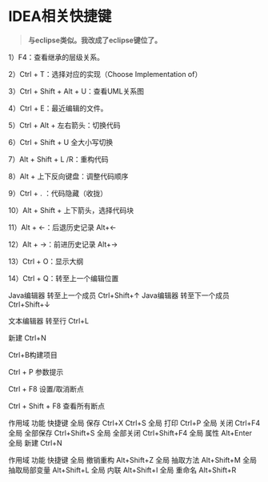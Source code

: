 # IDEA相关快捷键

> **与eclipse类似。我改成了eclipse键位了。**

1）F4：查看继承的层级关系。

2）Ctrl + T：选择对应的实现（Choose Implementation of）

3）Ctrl + Shift +  Alt + U：查看UML关系图

4）Ctrl + E：最近编辑的文件。

5）Ctrl + Alt + 左右箭头：切换代码

6）Ctrl + Shift + U 全大小写切换

7）Alt + Shift + L /R：重构代码

8）Alt + 上下反向键盘：调整代码顺序

9）Ctrl + . ：代码隐藏（收拢）

10）Alt  + Shift + 上下箭头，选择代码块

11）Alt + ←：后退历史记录 Alt+←

12）Alt + →：前进历史记录 Alt+→

13）Ctrl + O：显示大纲

14）Ctrl + Q：转至上一个编辑位置

Java编辑器 转至上一个成员 Ctrl+Shift+↑
Java编辑器 转至下一个成员 Ctrl+Shift+↓

文本编辑器 转至行 Ctrl+L

新建 Ctrl+N

Ctrl+B构建项目

Ctrl + P  参数提示

Ctrl + F8 设置/取消断点

Ctrl + Shift + F8 查看所有断点

作用域 功能 快捷键
全局 保存 Ctrl+X Ctrl+S
全局 打印 Ctrl+P
全局 关闭 Ctrl+F4
全局 全部保存 Ctrl+Shift+S
全局 全部关闭 Ctrl+Shift+F4
全局 属性 Alt+Enter
全局 新建 Ctrl+N



作用域 功能 快捷键
全局 撤销重构 Alt+Shift+Z
全局 抽取方法 Alt+Shift+M
全局 抽取局部变量 Alt+Shift+L
全局 内联 Alt+Shift+I
全局 重命名 Alt+Shift+R
